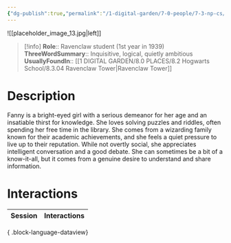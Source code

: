 ```yaml
---
{"dg-publish":true,"permalink":"/1-digital-garden/7-0-people/7-3-np-cs/fandango-fanny-diggory/","tags":["#person","hogwarts","student","ravenclaw","yr1"]}
---
```


![[placeholder_image_13.jpg\|left]]
>[!info]
>**Role**:: Ravenclaw student (1st year in 1939)
>**ThreeWordSummary**:: Inquisitive, logical, quietly ambitious
>**UsuallyFoundIn**:: [[1 DIGITAL GARDEN/8.0 PLACES/8.2 Hogwarts School/8.3.04 Ravenclaw Tower\|Ravenclaw Tower]]

# Description

Fanny is a bright-eyed girl with a serious demeanor for her age and an insatiable thirst for knowledge. She loves solving puzzles and riddles, often spending her free time in the library. She comes from a wizarding family known for their academic achievements, and she feels a quiet pressure to live up to their reputation. While not overtly social, she appreciates intelligent conversation and a good debate. She can sometimes be a bit of a know-it-all, but it comes from a genuine desire to understand and share information.

# Interactions

| Session | Interactions |
| ------- | ------------ |

{ .block-language-dataview}
